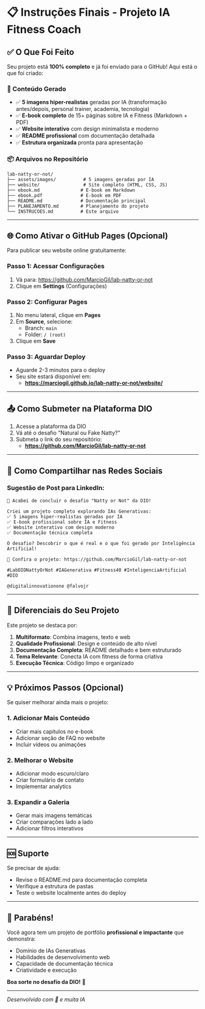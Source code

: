 # 📋 Instruções Finais - Projeto IA Fitness Coach

## ✅ O Que Foi Feito

Seu projeto está **100% completo** e já foi enviado para o GitHub! Aqui está o que foi criado:

### 🎨 Conteúdo Gerado
- ✅ **5 imagens hiper-realistas** geradas por IA (transformação antes/depois, personal trainer, academia, tecnologia)
- ✅ **E-book completo** de 15+ páginas sobre IA e Fitness (Markdown + PDF)
- ✅ **Website interativo** com design minimalista e moderno
- ✅ **README profissional** com documentação detalhada
- ✅ **Estrutura organizada** pronta para apresentação

### 📦 Arquivos no Repositório
```
lab-natty-or-not/
├── assets/images/          # 5 imagens geradas por IA
├── website/                # Site completo (HTML, CSS, JS)
├── ebook.md               # E-book em Markdown
├── ebook.pdf              # E-book em PDF
├── README.md              # Documentação principal
├── PLANEJAMENTO.md        # Planejamento do projeto
└── INSTRUCOES.md          # Este arquivo
```

---

## 🌐 Como Ativar o GitHub Pages (Opcional)

Para publicar seu website online gratuitamente:

### Passo 1: Acessar Configurações
1. Vá para: https://github.com/MarcioGil/lab-natty-or-not
2. Clique em **Settings** (Configurações)

### Passo 2: Configurar Pages
1. No menu lateral, clique em **Pages**
2. Em **Source**, selecione:
   - Branch: `main`
   - Folder: `/ (root)`
3. Clique em **Save**

### Passo 3: Aguardar Deploy
- Aguarde 2-3 minutos para o deploy
- Seu site estará disponível em:
  - **https://marciogil.github.io/lab-natty-or-not/website/**

---

## 📤 Como Submeter na Plataforma DIO

1. Acesse a plataforma da DIO
2. Vá até o desafio "Natural ou Fake Natty?"
3. Submeta o link do seu repositório:
   - **https://github.com/MarcioGil/lab-natty-or-not**

---

## 📱 Como Compartilhar nas Redes Sociais

### Sugestão de Post para LinkedIn:

```
🚀 Acabei de concluir o desafio "Natty or Not" da DIO!

Criei um projeto completo explorando IAs Generativas:
✅ 5 imagens hiper-realistas geradas por IA
✅ E-book profissional sobre IA e Fitness
✅ Website interativo com design moderno
✅ Documentação técnica completa

O desafio? Descobrir o que é real e o que foi gerado por Inteligência Artificial!

🔗 Confira o projeto: https://github.com/MarcioGil/lab-natty-or-not

#LabDIONattyOrNot #IAGenerativa #Fitness40 #InteligenciaArtificial #DIO

@digitalinnovationone @falvojr
```

---

## 🎯 Diferenciais do Seu Projeto

Este projeto se destaca por:

1. **Multiformato**: Combina imagens, texto e web
2. **Qualidade Profissional**: Design e conteúdo de alto nível
3. **Documentação Completa**: README detalhado e bem estruturado
4. **Tema Relevante**: Conecta IA com fitness de forma criativa
5. **Execução Técnica**: Código limpo e organizado

---

## 💡 Próximos Passos (Opcional)

Se quiser melhorar ainda mais o projeto:

### 1. Adicionar Mais Conteúdo
- Criar mais capítulos no e-book
- Adicionar seção de FAQ no website
- Incluir vídeos ou animações

### 2. Melhorar o Website
- Adicionar modo escuro/claro
- Criar formulário de contato
- Implementar analytics

### 3. Expandir a Galeria
- Gerar mais imagens temáticas
- Criar comparações lado a lado
- Adicionar filtros interativos

---

## 🆘 Suporte

Se precisar de ajuda:
- Revise o README.md para documentação completa
- Verifique a estrutura de pastas
- Teste o website localmente antes do deploy

---

## 🎉 Parabéns!

Você agora tem um projeto de portfólio **profissional e impactante** que demonstra:
- Domínio de IAs Generativas
- Habilidades de desenvolvimento web
- Capacidade de documentação técnica
- Criatividade e execução

**Boa sorte no desafio da DIO!** 🚀

---

*Desenvolvido com 💚 e muita IA*

